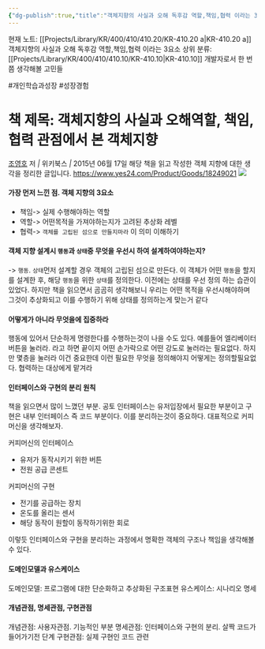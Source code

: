 ```yaml
---
{"dg-publish":true,"title":"객체지향의 사실과 오해 독후감 역할,책임,협력 이라는 3요소","description":"객체지향의 사실과 오해역할, 책임, 협력 관점에서 본 객체지향라는 책을 읽은 뒤 객체 지향을 다시한 번 생각해본 것을 적은 독후감입니다. 특히 기본적인 역할,책임,협력이라는 3요소를 기반으로 객체는 고립된섬이 아니다라는 부분이 인상깊었습니다.","permalink":"/projects/library/kr/400/410/410-20/kr-410-20-a/","dgPassFrontmatter":true,"noteIcon":"0","created":"2024-12-19T20:22:09.031+09:00","updated":"2025-02-14T19:19:58.383+09:00"}
---
```


현재 노트: [[Projects/Library/KR/400/410/410.20/KR-410.20 a\|KR-410.20 a]] 객체지향의 사실과 오해 독후감 역할,책임,협력 이라는 3요소
상위 분류: [[Projects/Library/KR/400/410/410.10/KR-410.10\|KR-410.10]] 개발자로서 한 번쯤 생각해볼 고민들

#개인학습과성장 #성장경험 


# 책 제목: 객체지향의 사실과 오해역할, 책임, 협력 관점에서 본 객체지향

[조영호](https://www.yes24.com/Product/Search?domain=ALL&query=%25EC%25A1%25B0%25EC%2598%2581%25ED%2598%25B8&author=%ec%a1%b0%ec%98%81%ed%98%b8) 저 _|_ 위키북스 _|_ 2015년 06월 17일
해당 책을 읽고 작성한 객체 지향에 대한 생각을 정리한 글입니다.
https://www.yes24.com/Product/Goods/18249021
![](https://i.imgur.com/gCzDGVo.png)



#### 가장 먼저 느낀 점. 객체 지향의 3요소
- 책임-> 실제 수행해야하는 역할
- 역할-> 어떤목적을 가져야하는지가 고려된 추상화 레벨
- 협력-> `객체를 고립된 섬으로 만들지마라` 이 의미 이해하기


#### 객체 지향 설계시 `행동`과 `상태`중 무엇을 우선시 하여 설계하여야하는지?
-> `행동`. `상태`먼저 설계할 경우 객체의 고립된 섬으로 만든다. 이 객체가 어떤 `행동`을 할지를 설계한 후, 해당 `행동`을 위한 `상태`를 정의한다.
이전에는 상태를 우선 정의 하는 습관이 있었다. 하지만 책을 읽으면서 곰곰히 생각해보니 우리는 어떤 목적을 우선시해야하며 그것이 추상화되고 이를 수행하기 위해 상태를 정의하는게 맞는거 같다

#### 어떻게가 아니라 무엇을에 집중하라
행동에 있어서 단순하게 명령한다를 수행하는것이 나을 수도 있다. 예를들어 엘리베이터 버튼을 눌러라. 라고 하면 끝이지 어떤 손가락으로 어떤 강도로 눌러라는 필요없다. 하지만 몇층을 눌러라 이건 중요한데 이런 필요한 무엇을 정의해야지 어떻게는 정의할필요없다. 협력하는 대상에게 맡겨라


#### 인터페이스와 구현의 분리 원칙
책을 읽으면서 많이 느꼈던 부분. 공토 인터페이스는 유저입장에서 필요한 부분이고 구현은 내부 인터페이스 즉 코드 부분이다. 이를 분리하는것이 중요하다. 대표적으로 커피머신을 생각해보자. 

커피머신의 인터페이스
- 유저가 동작시키기 위한 버튼
- 전원 공급 콘센트

커피머신의 구현
- 전기를 공급하는 장치
- 온도를 올리는 센서
- 해당 동작이 원할이 동작하기위한 회로

이렇듯 인터페이스와 구현을 분리하는 과정에서 명확한 객체의 구조나 책임을 생각해볼 수 있다.

#### 도메인모델과 유스케이스
도메인모델: 프로그램에 대한 단순화하고 추상화된 구조표현
유스케이스: 시나리오 명세


#### 개념관점, 명세관점, 구현관점
개념관점: 사용자관점. 기능적인 부분
명세관점: 인터페이스와 구현의 분리. 살짝 코드가 들어가기전 단계
구현관점: 실제 구현인 코드 관련
